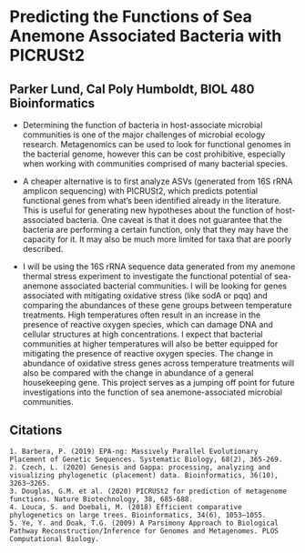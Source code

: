 # Predicting the Functions of Sea Anemone Associated Bacteria with PICRUSt2
## Parker Lund, Cal Poly Humboldt, BIOL 480 Bioinformatics
- Determining the function of bacteria in host-associate microbial communities is one of the major challenges of microbial ecology research. Metagenomics can be used to look for functional genomes in the bacterial genome, however this can be cost prohibitive, especially when working with communities comprised of many bacterial species.

- A cheaper alternative is to first analyze ASVs (generated from 16S rRNA amplicon sequencing) with PICRUSt2, which predicts potential functional genes from what’s been identified already in the literature. This is useful for generating new hypotheses about the function of host-associated bacteria. One caveat is that it does not guarantee that the bacteria are performing a certain function, only that they may have the capacity for it. It may also be much more limited for taxa that are poorly described.

- I will be using the 16S rRNA sequence data generated from my anemone thermal stress experiment to investigate the functional potential of sea-anemone associated bacterial communities. I will be looking for genes associated with mitigating oxidative stress (like sodA or pqq) and comparing the abundances of these gene groups between temperature treatments. High temperatures often result in an increase in the presence of reactive oxygen species, which can damage DNA and cellular structures at high concentrations. I expect that bacterial communities at higher temperatures will also be better equipped for mitigating the presence of reactive oxygen species. The change in abundance of oxidative stress genes across temperature treatments will also be compared with the change in abundance of a general housekeeping gene. This project serves as a jumping off point for future investigations into the function of sea anemone-associated microbial communities.

## Citations
	1. Barbera, P. (2019) EPA-ng: Massively Parallel Evolutionary Placement of Genetic Sequences. Systematic Biology, 68(2), 365-269.
	2. Czech, L. (2020) Genesis and Gappa: processing, analyzing and visualizing phylogenetic (placement) data. Bioinformatics, 36(10), 3263–3265.
	3. Douglas, G.M. et al. (2020) PICRUSt2 for prediction of metagenome functions. Nature Biotechnology, 38, 685-688.
	4. Louca, S. and Doebali, M. (2018) Efficient comparative phylogenetics on large trees. Bioinformatics, 34(6), 1053–1055.
	5. Ye, Y. and Doak, T.G. (2009) A Parsimony Approach to Biological Pathway Reconstruction/Inference for Genomes and Metagenomes. PLOS Computational Biology.

<!---
pklund56/pklund56 is a ✨ special ✨ repository because its `README.md` (this file) appears on your GitHub profile.
You can click the Preview link to take a look at your changes.
--->
